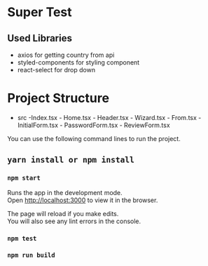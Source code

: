 # Super Test

## Used Libraries
- axios for getting country from api 
- styled-components for styling component
- react-select for drop down 

# Project Structure #
  - src
    -Index.tsx
            - Home.tsx
                 - Header.tsx
                 - Wizard.tsx
                 - From.tsx
                      - InitialForm.tsx
                      - PasswordForm.tsx
                      - ReviewForm.tsx
                         
You can use the following command lines to run the project.
## `yarn install or npm install`
### `npm start`
Runs the app in the development mode.\
Open [http://localhost:3000](http://localhost:3000) to view it in the browser.

The page will reload if you make edits.\
You will also see any lint errors in the console.
### `npm test`
### `npm run build`


